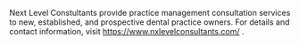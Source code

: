 Next Level Constultants provide practice management consultation services to new, established, and prospective dental practice owners. For details and contact information, visit https://www.nxlevelconsultants.com/ .